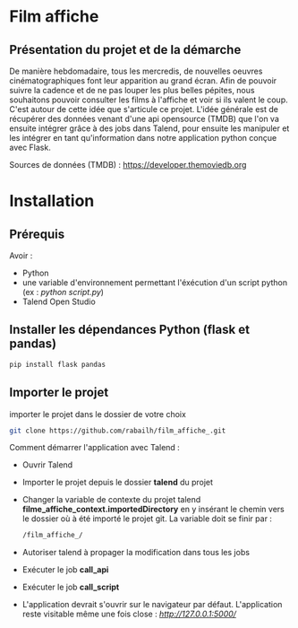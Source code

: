 # Film affiche

## Présentation du projet et de la démarche

De manière hebdomadaire, tous les mercredis, de nouvelles oeuvres cinématographiques font leur apparition au grand écran. Afin de pouvoir suivre la cadence et de ne pas louper les plus belles pépites, nous souhaitons pouvoir consulter les films à l'affiche et voir si ils valent le coup. C'est autour de cette idée que s'articule ce projet.
L'idée générale est de récupérer des données venant d'une api opensource (TMDB) que l'on va ensuite intégrer grâce à des jobs dans Talend, pour ensuite les manipuler et les intégrer en tant qu'information dans notre application python conçue avec Flask.

Sources de données (TMDB) : https://developer.themoviedb.org

# Installation

## Prérequis

Avoir :

- Python
- une variable d'environnement permettant l'éxécution d'un script python (ex : *python script.py*)
- Talend Open Studio

## Installer les dépendances Python (flask et pandas)

```bash
pip install flask pandas
```
## Importer le projet

importer le projet dans le dossier de votre choix
```bash
git clone https://github.com/rabailh/film_affiche_.git
```

Comment démarrer l'application avec Talend :
- Ouvrir Talend
- Importer le projet depuis le dossier **talend** du projet
- Changer la variable de contexte du projet talend **filme_affiche_context.importedDirectory** en y insérant le chemin vers le dossier où à été importé le projet git.
  La variable doit se finir par :
  ```bash
  /film_affiche_/
  ```
  
- Autoriser talend à propager la modification dans tous les jobs
- Exécuter le job **call_api**
- Exécuter le job **call_script**
- L'application devrait s'ouvrir sur le navigateur par défaut. L'application reste visitable même une fois close : *http://127.0.0.1:5000/*
